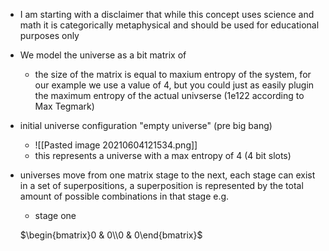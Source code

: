 - I am starting with a disclaimer that while this concept uses science and math it is categorically metaphysical and should be used for educational purposes only
- We model the universe as a bit matrix of
	- the size of the matrix is equal to maxium entropy of the system, for our example we use a value of 4, but you could just as easily plugin the maximum entropy of the actual univserse (1e122 according to Max Tegmark)
- initial universe configuration "empty universe" (pre big bang)
	- ![[Pasted image 20210604121534.png]]
	- this represents a universe with a max entropy of 4 (4 bit slots)
- universes move from one matrix stage to the next, each stage can exist in a set of superpositions, a superposition is represented by the total amount of possible combinations in that stage e.g.
	- stage one 
	
	
	
	
	
	
	
	
	
	
	
	$\begin{bmatrix}0 & 0\\0 & 0\end{bmatrix}$